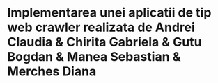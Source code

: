 # Implementarea unei aplicatii de tip web crawler realizata de Andrei Claudia & Chirita Gabriela & Gutu Bogdan & Manea Sebastian & Merches Diana
